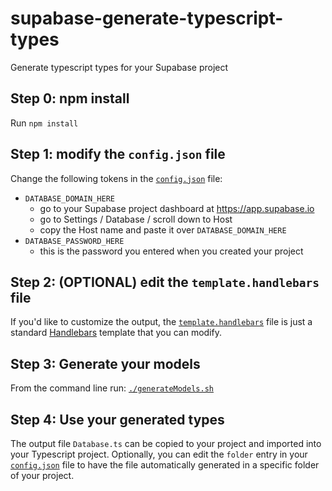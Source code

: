 # supabase-generate-typescript-types
Generate typescript types for your Supabase project

## Step 0: npm install
Run `npm install`

## Step 1: modify the `config.json` file
Change the following tokens in the [`config.json`](./config.json) file:

- `DATABASE_DOMAIN_HERE`
  - go to your Supabase project dashboard at https://app.supabase.io
  - go to Settings / Database / scroll down to Host
  - copy the Host name and paste it over `DATABASE_DOMAIN_HERE`
- `DATABASE_PASSWORD_HERE`
  - this is the password you entered when you created your project
  
 ## Step 2: (OPTIONAL) edit the `template.handlebars` file
 If you'd like to customize the output, the [`template.handlebars`](./template.handlebars) file is just a standard [Handlebars](https://handlebarsjs.com/) template that you can modify.
 
 ## Step 3: Generate your models
 From the command line run:
 [`./generateModels.sh`](./generateModels.sh)
 
 ## Step 4: Use your generated types
 The output file `Database.ts` can be copied to your project and imported into your Typescript project.  Optionally, you can edit the `folder` entry in your [`config.json`](./config.json) file to have the file automatically generated in a specific folder of your project.
 
